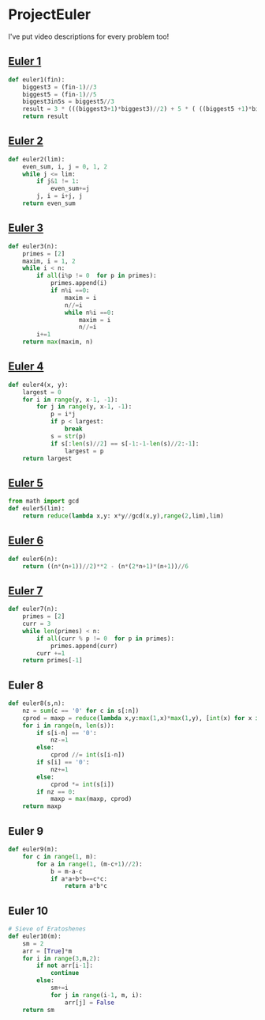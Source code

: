 # ProjectEuler

I've put video descriptions for every problem too!

## [Euler 1](https://www.youtube.com/watch?v=itbnUmNY2Y4)
```python
def euler1(fin):
    biggest3 = (fin-1)//3
    biggest5 = (fin-1)//5
    biggest3in5s = biggest5//3
    result = 3 * (((biggest3+1)*biggest3)//2) + 5 * ( ((biggest5 +1)*biggest5)//2 - 3 * (biggest3in5s * (biggest3in5s+1)//2))
    return result
```


## [Euler 2](https://youtu.be/LgQKStFcPC4)

```python
def euler2(lim):
    even_sum, i, j = 0, 1, 2
    while j <= lim:
        if j&1 != 1:
            even_sum+=j
        j, i = i+j, j
    return even_sum
```

## [Euler 3](https://youtu.be/w3FNOlsoFlM)

```python 
def euler3(n):
    primes = [2]
    maxim, i = 1, 2
    while i < n:
        if all(i%p != 0  for p in primes):
            primes.append(i)
            if n%i ==0:
                maxim = i
                n//=i
                while n%i ==0:
                    maxim = i
                    n//=i
        i+=1
    return max(maxim, n)
```

## [Euler 4](https://youtu.be/xzM1Hbn6kno)
```python
def euler4(x, y):
    largest = 0
    for i in range(y, x-1, -1):
        for j in range(y, x-1, -1):
            p = i*j
            if p < largest:
                break
            s = str(p)
            if s[:len(s)//2] == s[-1:-1-len(s)//2:-1]:
                largest = p
    return largest
```



## [Euler 5](https://www.youtube.com/watch?v=MlucEbNI2jk)
```python
from math import gcd
def euler5(lim):
    return reduce(lambda x,y: x*y//gcd(x,y),range(2,lim),lim)
```

## [Euler 6](https://youtu.be/542cBTbxrsI)
```python
def euler6(n):
    return ((n*(n+1))//2)**2 - (n*(2*n+1)*(n+1))//6
```

## [Euler 7](https://youtu.be/FheegdrweTA)
```python
def euler7(n):
    primes = [2]
    curr = 3
    while len(primes) < n:
        if all(curr % p != 0  for p in primes):
            primes.append(curr)            
        curr +=1
    return primes[-1]
```

## Euler 8
```python
def euler8(s,n):
    nz = sum(c == '0' for c in s[:n])
    cprod = maxp = reduce(lambda x,y:max(1,x)*max(1,y), [int(x) for x in s[:n]] , 1)
    for i in range(n, len(s)):
        if s[i-n] == '0':
            nz-=1
        else:
            cprod //= int(s[i-n])
        if s[i] == '0':
            nz+=1
        else:
            cprod *= int(s[i])
        if nz == 0:
            maxp = max(maxp, cprod)
    return maxp
```
## Euler 9
```python
def euler9(m):
    for c in range(1, m):
        for a in range(1, (m-c+1)//2):
            b = m-a-c
            if a*a+b*b==c*c:
                return a*b*c
```


## Euler 10
```python
# Sieve of Eratoshenes
def euler10(m):
    sm = 2
    arr = [True]*m
    for i in range(3,m,2):
        if not arr[i-1]:
            continue
        else:
            sm+=i
            for j in range(i-1, m, i):
                arr[j] = False
    return sm
```

